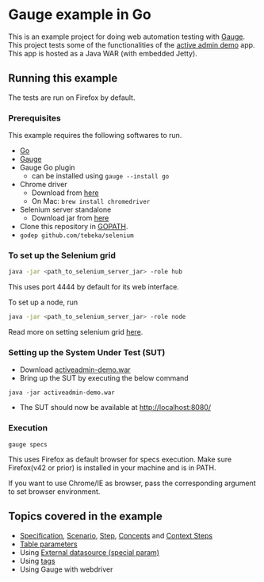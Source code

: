 # Gauge example in Go

This is an example project for doing web automation testing with [Gauge](http://getgauge.io). This project tests some of the functionalities of the [active admin demo](https://github.com/getgauge/activeadmin-demo) app. This app is hosted as a Java WAR (with embedded Jetty).

## Running this example
The tests are run on Firefox by default.

### Prerequisites

This example requires the following softwares to run.
  * [Go](https://golang.org/)
  * [Gauge](http://getgauge.io/get-started/index.html)
  * Gauge Go plugin
    * can be installed using `gauge --install go`
  * Chrome driver
    * Download from [here](http://chromedriver.storage.googleapis.com/index.html)
    * On Mac: `brew install chromedriver`
  * Selenium server standalone
    * Download jar from [here](http://selenium-release.storage.googleapis.com/index.html)
  * Clone this repository in [GOPATH](https://apoorvam.github.io/golang/setup/2015/07/26/setting-up-golang-devbox.html).           
  * `godep github.com/tebeka/selenium`       

### To set up the Selenium grid

```sh
java -jar <path_to_selenium_server_jar> -role hub
```
This uses port 4444 by default for its web interface.

To set up a node, run
```sh
java -jar <path_to_selenium_server_jar> -role node
```
Read more on setting selenium grid [here](https://github.com/apoorvam/gaugeGrid#setting-the-selenium-grid).

### Setting up the System Under Test (SUT)

* Download [activeadmin-demo.war](https://bintray.com/artifact/download/gauge/activeadmin-demo/activeadmin-demo.war)
* Bring up the SUT by executing the below command
```
java -jar activeadmin-demo.war
```
* The SUT should now be available at [http://localhost:8080/](http://localhost:8080)

### Execution

```
gauge specs
```
This uses Firefox as default browser for specs execution. Make sure Firefox(v42 or prior) is installed in your machine and is in PATH.

If you want to use Chrome/IE as browser, pass the corresponding argument to set browser environment.

## Topics covered in the example

* [Specification](http://getgauge.io/documentation/user/current/specifications/index.html), [Scenario](http://getgauge.io/documentation/user/current/specifications/scenarios.html),  [Step](http://getgauge.io/documentation/user/current/specifications/steps.html), [Concepts](http://getgauge.io/documentation/user/current/specifications/concepts.html) and [Context Steps](http://getgauge.io/documentation/user/current/specifications/contexts.html)
* [Table parameters](http://getgauge.io/documentation/user/current/specifications/parameters.html#table-parameter)
* Using [External datasource (special param)](http://getgauge.io/documentation/user/current/specifications/parameters.html#special-parameters)
* Using [tags](http://getgauge.io/documentation/user/current/specifications/tags.html)
* Using Gauge with webdriver
